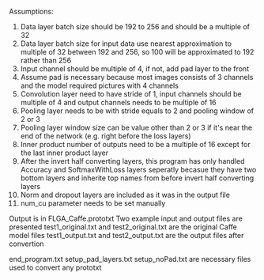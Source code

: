 Assumptions:  

1. Data layer batch size should be 192 to 256 and should be a multiple of 32
2. Data layer batch size for input data use nearest approximation to multiple of 32 between 192 and 256, so 100 will be 
   approximated to 192 rather than 256
3. Input channel should be multiple of 4, if not, add pad layer to the front
4. Assume pad is necessary because most images consists of 3 channels and the model required pictures with 4 channels
5. Convolution layer need to have stride of 1, input channels should be multiple of 4 and output channels needs to be
   multiple of 16
6. Pooling layer needs to be with stride equals to 2 and pooling window of 2 or 3
7. Pooling layer window size can be value other than 2 or 3 if it's near the end of the network (e.g. right before the loss        layers)
8. Inner product number of outputs need to be a multiple of 16 except for the last inner product layer
9. After the invert half converting layers, this program has only handled Accuracy and SoftmaxWithLoss layers seperatly 
   becasue they have two bottom layers and inherite top names from before invert half converting layers
10. Norm and dropout layers are included as it was in the output file
11. num_cu parameter needs to be set manually

Output is in FLGA_Caffe.prototxt
Two example input and output files are presented
test1_original.txt and test2_original.txt are the original Caffe model files
test1_output.txt and test2_output.txt are the output files after convertion

end_program.txt setup_pad_layers.txt setup_noPad.txt are necessary files used to convert any prototxt
